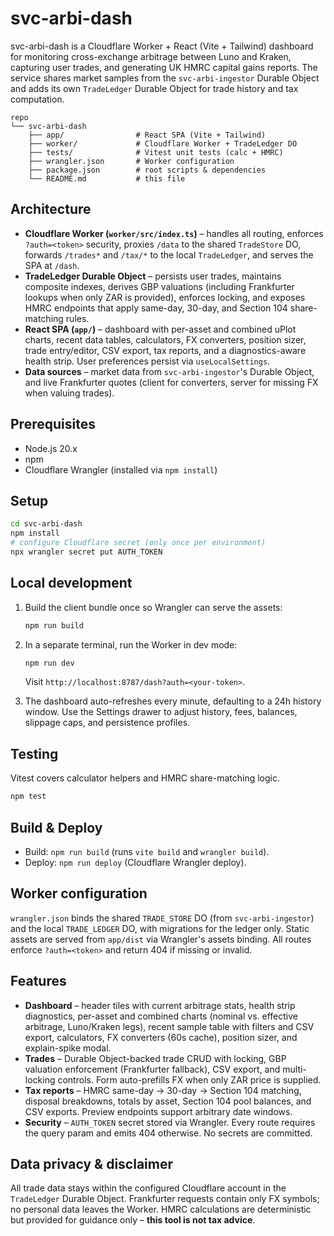 # svc-arbi-dash

svc-arbi-dash is a Cloudflare Worker + React (Vite + Tailwind) dashboard for monitoring cross-exchange arbitrage between Luno and Kraken, capturing user trades, and generating UK HMRC capital gains reports. The service shares market samples from the `svc-arbi-ingestor` Durable Object and adds its own `TradeLedger` Durable Object for trade history and tax computation.

```
repo
└── svc-arbi-dash
    ├── app/                # React SPA (Vite + Tailwind)
    ├── worker/             # Cloudflare Worker + TradeLedger DO
    ├── tests/              # Vitest unit tests (calc + HMRC)
    ├── wrangler.json       # Worker configuration
    ├── package.json        # root scripts & dependencies
    └── README.md           # this file
```

## Architecture

* **Cloudflare Worker (`worker/src/index.ts`)** – handles all routing, enforces `?auth=<token>` security, proxies `/data` to the shared `TradeStore` DO, forwards `/trades*` and `/tax/*` to the local `TradeLedger`, and serves the SPA at `/dash`.
* **TradeLedger Durable Object** – persists user trades, maintains composite indexes, derives GBP valuations (including Frankfurter lookups when only ZAR is provided), enforces locking, and exposes HMRC endpoints that apply same-day, 30-day, and Section 104 share-matching rules.
* **React SPA (`app/`)** – dashboard with per-asset and combined uPlot charts, recent data tables, calculators, FX converters, position sizer, trade entry/editor, CSV export, tax reports, and a diagnostics-aware health strip. User preferences persist via `useLocalSettings`.
* **Data sources** – market data from `svc-arbi-ingestor`'s Durable Object, and live Frankfurter quotes (client for converters, server for missing FX when valuing trades).

## Prerequisites

* Node.js 20.x
* npm
* Cloudflare Wrangler (installed via `npm install`)

## Setup

```bash
cd svc-arbi-dash
npm install
# configure Cloudflare secret (only once per environment)
npx wrangler secret put AUTH_TOKEN
```

## Local development

1. Build the client bundle once so Wrangler can serve the assets:
   ```bash
   npm run build
   ```

2. In a separate terminal, run the Worker in dev mode:
   ```bash
   npm run dev
   ```
   Visit `http://localhost:8787/dash?auth=<your-token>`.

3. The dashboard auto-refreshes every minute, defaulting to a 24h history window. Use the Settings drawer to adjust history, fees, balances, slippage caps, and persistence profiles.

## Testing

Vitest covers calculator helpers and HMRC share-matching logic.

```bash
npm test
```

## Build & Deploy

* Build: `npm run build` (runs `vite build` and `wrangler build`).
* Deploy: `npm run deploy` (Cloudflare Wrangler deploy).

## Worker configuration

`wrangler.json` binds the shared `TRADE_STORE` DO (from `svc-arbi-ingestor`) and the local `TRADE_LEDGER` DO, with migrations for the ledger only. Static assets are served from `app/dist` via Wrangler's assets binding. All routes enforce `?auth=<token>` and return 404 if missing or invalid.

## Features

* **Dashboard** – header tiles with current arbitrage stats, health strip diagnostics, per-asset and combined charts (nominal vs. effective arbitrage, Luno/Kraken legs), recent sample table with filters and CSV export, calculators, FX converters (60s cache), position sizer, and explain-spike modal.
* **Trades** – Durable Object-backed trade CRUD with locking, GBP valuation enforcement (Frankfurter fallback), CSV export, and multi-locking controls. Form auto-prefills FX when only ZAR price is supplied.
* **Tax reports** – HMRC same-day → 30-day → Section 104 matching, disposal breakdowns, totals by asset, Section 104 pool balances, and CSV exports. Preview endpoints support arbitrary date windows.
* **Security** – `AUTH_TOKEN` secret stored via Wrangler. Every route requires the query param and emits 404 otherwise. No secrets are committed.

## Data privacy & disclaimer

All trade data stays within the configured Cloudflare account in the `TradeLedger` Durable Object. Frankfurter requests contain only FX symbols; no personal data leaves the Worker. HMRC calculations are deterministic but provided for guidance only – **this tool is not tax advice**.
